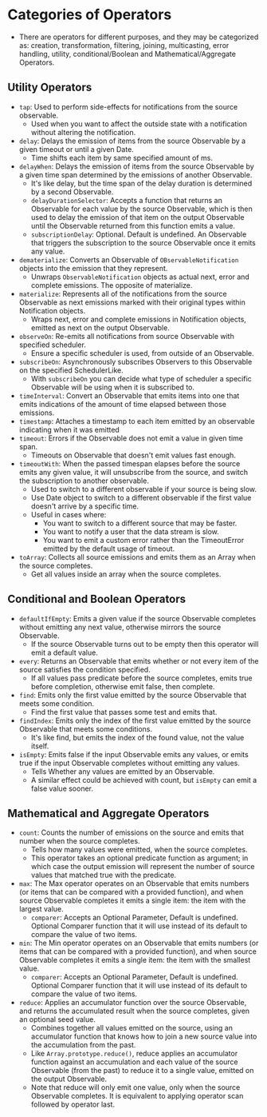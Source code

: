 # Categories of Operators 
- There are operators for different purposes, and they may be categorized as: creation, transformation, filtering, joining, multicasting, error handling, utility, conditional/Boolean and Mathematical/Aggregate Operators. 

## Utility Operators 
- `tap`: Used to perform side-effects for notifications from the source observable. 
    - Used when you want to affect the outside state with a notification without altering the notification. 
- `delay`: Delays the emission of items from the source Observable by a given timeout or until a given Date. 
    - Time shifts each item by same specified amount of ms. 
- `delayWhen`: Delays the emission of items from the source Observable by a given time span determined by the emissions of another Observable. 
    - It's like delay, but the time span of the delay duration is determined by a second Observable. 
    - `delayDurationSelector`: Accepts a function that returns an Observable for each value by the source Observable, which is then used to delay the emission of that item on the output Observable until the Observable returned from this function emits a value. 
    - `subscriptionDelay`: Optional. Default is undefined. An Observable that triggers the subscription to the source Observable once it emits any value. 
- `dematerialize`: Converts an Observable of `OBservableNotification` objects into the emission that they represent. 
    - Unwraps `ObservableNotification` objects as actual next, error and complete emissions. The opposite of materialize. 
- `materialize`: Represents all of the notifications from the source Observable as next emissions marked with their original types within Notification objects. 
    - Wraps next, error and complete emissions in Notification objects, emitted as next on the output Observable. 
- `observeOn`: Re-emits all notifications from source Observable with specified scheduler. 
    - Ensure a specific scheduler is used, from outside of an Observable. 
- `subscribeOn`: Asynchronously subscribes Observers to this Observable on the specified SchedulerLike. 
    - With `subscribeOn` you can decide what type of scheduler a specific Observable will be using when it is subscribed to.
- `timeInterval`: Convert an Observable that emits items into one that emits indications of the amount of time elapsed between those emissions. 
- `timestamp`: Attaches a timestamp to each item emitted by an observable indicating when it was emitted 
- `timeout`: Errors if the Observable does not emit a value in given time span. 
    - Timeouts on Observable that doesn't emit values fast enough. 
- `timeoutWith`: When the passed timespan elapses before the source emits any given value, it will unsubscribe from the source, and switch the subscription to another observable. 
    - Used to switch to a different observable if your source is being slow. 
    - Use Date object to switch to a different observable if the first value doesn't arrive by a specific time. 
    - Useful in cases where: 
        - You want to switch to a different source that may be faster. 
        - You want to notify a user that the data stream is slow. 
        - You want to emit a custom error rather than the TimeoutError emitted by the default usage of timeout. 
- `toArray`: Collects all source emissions and emits them as an Array when the source completes. 
    - Get all values inside an array when the source completes. 

## Conditional and Boolean Operators 
- `defaultIfEmpty`: Emits a given value if the source Observable completes without emitting any next value, otherwise mirrors the source Observable. 
    - If the source Observable turns out to be empty then this operator will emit a default value. 
- `every`: Returns an Observable that emits whether or not every item of the source satisfies the condition specified. 
    - If all values pass predicate before the source completes, emits true before completion, otherwise emit false, then complete. 
- `find`: Emits only the first value emitted by the source Observable that meets some condition. 
    - Find the first value that passes some test and emits that. 
- `findIndex`: Emits only the index of the first value emitted by the source Observable that meets some conditions. 
    - It's like find, but emits the index of the found value, not the value itself. 
- `isEmpty`: Emits false if the input Observable emits any values, or emits true if the input Observable completes without emitting any values. 
    - Tells Whether any values are emitted by an Observable. 
    - A similar effect could be achieved with count, but `isEmpty` can emit a false value sooner. 

## Mathematical and Aggregate Operators 
- `count`: Counts the number of emissions on the source and emits that number when the source completes. 
    - Tells how many values were emitted, when the source completes. 
    - This operator takes an optional predicate function as argument; in which case the output emission will represent the number of source values that matched true with the predicate. 
- `max`: The Max operator operates on an Observable that emits numbers (or items that can be compared with a provided function), and when source Observable completes it emits a single item: the item with the largest value. 
    - `comparer`: Accepts an Optional Parameter, Default is undefined. Optional Comparer function that it will use instead of its default to compare the value of two items. 
- `min`: The Min operator operates on an Observable that emits numbers (or items that can be compared with a provided function), and when source Observable completes it emits a single item: the item with the smallest value. 
    - `comparer`: Accepts an Optional Parameter, Default is undefined. Optional Comparer function that it will use instead of its default to compare the value of two items. 
- `reduce`: Applies an accumulator function over the source Observable, and returns the accumulated result when the source completes, given an optional seed value. 
    - Combines together all values emitted on the source, using an accumulator function that knows how to join a new source value into the accumulation from the past. 
    - Like `Array.prototype.reduce()`, reduce applies an accumulator function against an accumulation and each value of the source Observable (from the past) to reduce it to a single value, emitted on the output Observable.  
    - Note that reduce will only emit one value, only when the source Observable completes. It is equivalent to applying operator scan followed by operator last. 
